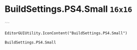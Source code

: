 # BuildSettings.PS4.Small `16x16`
<img src="/img/BuildSettings.PS4.Small.png" width=16 height=16>

``` CSharp
EditorGUIUtility.IconContent("BuildSettings.PS4.Small")
```
```
BuildSettings.PS4.Small
```
